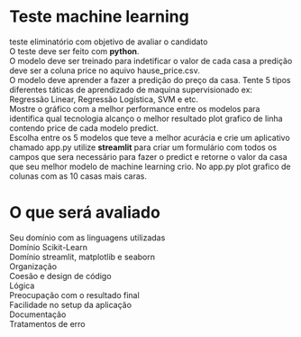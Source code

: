 # Teste machine learning
teste eliminatório com objetivo de avaliar o candidato  
O teste deve ser feito com <strong>python</strong>.<br>
O modelo deve ser treinado para indetificar o valor de cada casa a predição deve ser a coluna price no aquivo hause_price.csv.<br>
O modelo deve aprender a fazer a  predição do preço da casa. Tente 5 tipos diferentes  táticas de aprendizado de maquina supervisionado ex: Regressão Linear, Regressão Logística, SVM e etc.<br>
Mostre o gráfico com a melhor performance entre os modelos para identifica qual tecnologia alcanço o melhor resultado plot grafico de linha contendo price de cada modelo predict.<br>
Escolha entre os 5  modelos que teve a melhor acurácia e crie um aplicativo chamado app.py utilize <strong>streamlit</strong> para criar um formulário com todos os campos que sera  necessário para  fazer o predict e retorne o valor da casa que seu melhor modelo  de machine learning crio. 
No app.py plot grafico de colunas com as 10 casas mais caras.

# O que será avaliado
Seu domínio com as linguagens utilizadas<br>
Domínio Scikit-Learn<br>
Domínio streamlit, matplotlib e seaborn<br>
Organização<br>
Coesão e design de código<br>
Lógica<br>
Preocupação com o resultado final<br>
Facilidade no setup da aplicação<br>
Documentação<br>
Tratamentos de erro<br>
